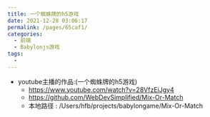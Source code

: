 ```yaml
---
title: 一个蜘蛛牌的h5游戏
date: 2021-12-28 03:06:17
permalink: /pages/65caf1/
categories:
  - 前端
  - Babylonjs游戏
tags:
  - 
---
```


* youtube主播的作品:(一个蜘蛛牌的h5游戏)
    * https://www.youtube.com/watch?v=28VfzEiJgy4
    * https://github.com/WebDevSimplified/Mix-Or-Match
    * 本地路径 : /Users/hfb/projects/babylongame/Mix-Or-Match




